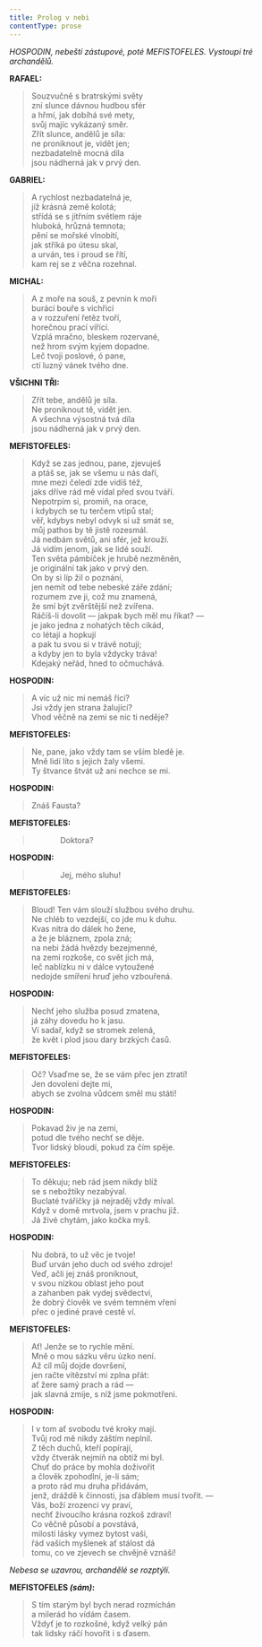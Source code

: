 ```yaml
---
title: Prolog v nebi
contentType: prose
---
```


<section>

_HOSPODIN, nebeští zástupové, poté MEFISTOFELES. Vystoupí tré archandělů._

****RAFAEL**:**

> Souzvučně s bratrskými světy  
> zní slunce dávnou hudbou sfér  
> a hřmí, jak dobíhá své mety,  
> svůj majíc vykázaný směr.  
> Zřít slunce, andělů je síla:  
> ne proniknout je, vidět jen;  
> nezbadatelně mocná díla  
> jsou nádherná jak v prvý den.

****GABRIEL**:**

> A rychlost nezbadatelná je,  
> jíž krásná země kolotá;  
> střídá se s jitřním světlem ráje  
> hluboká, hrůzná temnota;  
> pění se mořské vlnobití,  
> jak stříká po útesu skal,  
> a urván, tes i proud se řítí,  
> kam rej se z věčna rozehnal.

****MICHAL**:**

> A z moře na souš, z pevnin k moři  
> burácí bouře s vichřicí  
> a v rozzuření řetěz tvoří,  
> horečnou prací vířící.  
> Vzplá mračno, bleskem rozervané,  
> než hrom svým kyjem dopadne.  
> Leč tvoji poslové, ó pane,  
> ctí luzný vánek tvého dne.

****VŠICHNI TŘI**:**

> Zřít tebe, andělů je síla.  
> Ne proniknout tě, vidět jen.  
> A všechna výsostná tvá díla  
> jsou nádherná jak v prvý den.

****MEFISTOFELES**:**

> Když se zas jednou, pane, zjevuješ  
> a ptáš se, jak se všemu u nás daří,  
> mne mezi čeledí zde vidíš též,  
> jaks dříve rád mě vídal před svou tváří.  
> Nepotrpím si, promiň, na orace,  
> i kdybych se tu terčem vtipů stal;  
> věř, kdybys nebyl odvyk si už smát se,  
> můj pathos by tě jistě rozesmál.  
> Já nedbám světů, ani sfér, jež krouží.  
> Já vidím jenom, jak se lidé souží.  
> Ten světa pámbíček je hrubě nezměněn,  
> je originální tak jako v prvý den.  
> On by si líp žil o poznání,  
> jen nemít od tebe nebeské záře zdání;  
> rozumem zve ji, což mu znamená,  
> že smí být zvěrštější než zvířena.  
> Ráčíš-li dovolit — jakpak bych měl mu říkat? —  
> je jako jedna z nohatých těch cikád,  
> co létají a hopkují  
> a pak tu svou si v trávě notují;  
> a kdyby jen to byla vždycky tráva!  
> Kdejaký neřád, hned to očmuchává.

****HOSPODIN**:**

> A víc už nic mi nemáš říci?  
> Jsi vždy jen strana žalující?  
> Vhod věčně na zemi se nic ti neděje?

****MEFISTOFELES**:**

> Ne, pane, jako vždy tam se vším bledě je.  
> Mně lidí líto s jejich žaly všemi.  
> Ty štvance štvát už ani nechce se mi.

****HOSPODIN**:**

> Znáš Fausta?

****MEFISTOFELES**:**

>              Doktora?

****HOSPODIN**:**

>              Jej, mého sluhu!

****MEFISTOFELES**:**

> Bloud! Ten vám slouží službou svého druhu.  
> Ne chléb to vezdejší, co jde mu k duhu.  
> Kvas nitra do dálek ho žene,  
> a že je bláznem, zpola zná;  
> na nebi žádá hvězdy bezejmenné,  
> na zemi rozkoše, co svět jich má,  
> leč nablízku ni v dálce vytoužené  
> nedojde smíření hruď jeho vzbouřená.

****HOSPODIN**:**

> Nechť jeho služba posud zmatena,  
> já záhy dovedu ho k jasu.  
> Ví sadař, když se stromek zelená,  
> že květ i plod jsou dary brzkých časů.

****MEFISTOFELES**:**

> Oč? Vsaďme se, že se vám přec jen ztratí!  
> Jen dovolení dejte mi,  
> abych se zvolna vůdcem směl mu státi!

****HOSPODIN**:**

> Pokavad živ je na zemi,  
> potud dle tvého nechť se děje.  
> Tvor lidský bloudí, pokud za čím spěje.

****MEFISTOFELES**:**

> To děkuju; neb rád jsem nikdy blíž  
> se s nebožtíky nezabýval.  
> Buclaté tvářičky já nejraděj vždy míval.  
> Když v domě mrtvola, jsem v prachu již.  
> Já živé chytám, jako kočka myš.

****HOSPODIN**:**

> Nu dobrá, to už věc je tvoje!  
> Buď urván jeho duch od svého zdroje!  
> Veď, ačli jej znáš proniknout,  
> v svou nízkou oblast jeho pout  
> a zahanben pak vydej svědectví,  
> že dobrý člověk ve svém temném vření  
> přec o jediné pravé cestě ví.

****MEFISTOFELES**:**

> Ať! Jenže se to rychle mění.  
> Mně o mou sázku věru úzko není.  
> Až cíl můj dojde dovršení,  
> jen račte vítězství mi zplna přát:  
> ať žere samý prach a rád —  
> jak slavná zmije, s níž jsme pokmotřeni.

****HOSPODIN**:**

> I v tom ať svobodu tvé kroky mají.  
> Tvůj rod mě nikdy záštím neplnil.  
> Z těch duchů, kteří popírají,  
> vždy čtverák nejmíň na obtíž mi byl.  
> Chuť do práce by mohla doživořit  
> a člověk zpohodlní, je-li sám;  
> a proto rád mu druha přidávám,  
> jenž, dráždě k činnosti, jsa ďáblem musí tvořit. —  
> Vás, boží zrozenci vy praví,  
> nechť živoucího krásna rozkoš zdraví!  
> Co věčně působí a povstává,  
> milostí lásky vymez bytost vaši,  
> řád vašich myšlenek ať stálost dá  
> tomu, co ve zjevech se chvějně vznáší!

_Nebesa se uzavrou, archandělé se rozptýlí._

****MEFISTOFELES** _(sám)_:**

> S tím starým byl bych nerad rozmíchán  
> a milerád ho vídám časem.  
> Vždyť je to rozkošné, když velký pán  
> tak lidsky ráčí hovořit i s ďasem.

</section>
